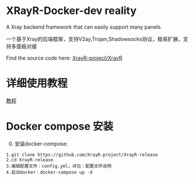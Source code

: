 # XRayR-Docker-dev reality
A Xray backend framework that can easily support many panels.

一个基于Xray的后端框架，支持V2ay,Trojan,Shadowsocks协议，极易扩展，支持多面板对接

Find the source code here: [XrayR-project/XrayR](https://github.com/XrayR-project/XrayR)

# 详细使用教程

[教程](https://xrayr-project.github.io/XrayR-doc/)


# Docker compose 安装
0. 安装docker-compose: 
```
1.git clone https://github.com/XrayR-project/XrayR-release
2.cd XrayR-release
3.编辑配置文件：config.yml，详见：配置文件说明
4.启动docker：docker-compose up -d

